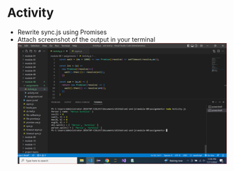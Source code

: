 # Activity

- Rewrite sync.js using Promises​
- Attach screenshot of the output in your terminal
![image info](../assignments/Activity.PNG)